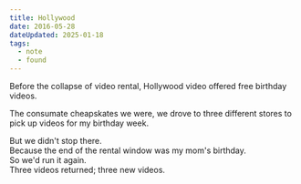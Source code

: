 ```yaml
---
title: Hollywood
date: 2016-05-28
dateUpdated: 2025-01-18
tags:
  - note
  - found
---
```


Before the collapse of video rental, Hollywood video offered free birthday videos.  

The consumate cheapskates we were, we drove to three different stores to pick up videos for my birthday week.  

But we didn't stop there.  
Because the end of the rental window was my mom's birthday.  
So we'd run it again.  
Three videos returned; three new videos.

